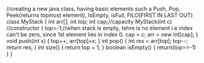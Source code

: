 //creating a new java class, having basic elements such a Push, Pop, Peek(returns topmost element), IsEmpty, isFull, FILO(FIRST IN LAST OUT)
class MyStack {
int arr[];
int top;
int cap;//capacity
MyStack(int c) //constructor
{
 top=-1;//when stack is empty, tehre is no element i.e index can't be zero, since 1st element lies in index 0.
 cap = c;
 arr = new int[cap];
 }
void push(int x)
{
 top++;
 arr[top]=x;
}
int pop()
{
 int res = arr[top];
 top--;
 return res;
}
int size()
{
return top + 1;
}
boolean isEmpty()
{
return(top==-1)
}
}


 
